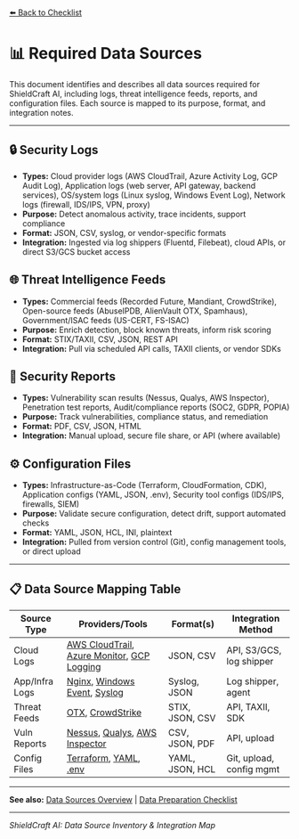 [⬅️ Back to Checklist](./checklist.md) <!-- BROKEN LINK -->

# 📊 Required Data Sources

This document identifies and describes all data sources required for ShieldCraft AI, including logs, threat intelligence feeds, reports, and configuration files. Each source is mapped to its purpose, format, and integration notes.

---

## 🔒 Security Logs

- **Types:** Cloud provider logs (AWS CloudTrail, Azure Activity Log, GCP Audit Log), Application logs (web server, API gateway, backend services), OS/system logs (Linux syslog, Windows Event Log), Network logs (firewall, IDS/IPS, VPN, proxy)
- **Purpose:** Detect anomalous activity, trace incidents, support compliance
- **Format:** JSON, CSV, syslog, or vendor-specific formats
- **Integration:** Ingested via log shippers (Fluentd, Filebeat), cloud APIs, or direct S3/GCS bucket access

## 🌐 Threat Intelligence Feeds

- **Types:** Commercial feeds (Recorded Future, Mandiant, CrowdStrike), Open-source feeds (AbuseIPDB, AlienVault OTX, Spamhaus), Government/ISAC feeds (US-CERT, FS-ISAC)
- **Purpose:** Enrich detection, block known threats, inform risk scoring
- **Format:** STIX/TAXII, CSV, JSON, REST API
- **Integration:** Pull via scheduled API calls, TAXII clients, or vendor SDKs

## 📝 Security Reports

- **Types:** Vulnerability scan results (Nessus, Qualys, AWS Inspector), Penetration test reports, Audit/compliance reports (SOC2, GDPR, POPIA)
- **Purpose:** Track vulnerabilities, compliance status, and remediation
- **Format:** PDF, CSV, JSON, HTML
- **Integration:** Manual upload, secure file share, or API (where available)

## ⚙️ Configuration Files

- **Types:** Infrastructure-as-Code (Terraform, CloudFormation, CDK), Application configs (YAML, JSON, .env), Security tool configs (IDS/IPS, firewalls, SIEM)
- **Purpose:** Validate secure configuration, detect drift, support automated checks
- **Format:** YAML, JSON, HCL, INI, plaintext
- **Integration:** Pulled from version control (Git), config management tools, or direct upload

---

## 📋 Data Source Mapping Table

| Source Type    | Providers/Tools                                                                 | Format(s)           | Integration Method           |
|----------------|--------------------------------------------------------------------------------|---------------------|-----------------------------|
| Cloud Logs     | [AWS CloudTrail](https://aws.amazon.com/cloudtrail/), [Azure Monitor](https://azure.microsoft.com/en-us/products/monitor/), [GCP Logging](https://cloud.google.com/logging) | JSON, CSV           | API, S3/GCS, log shipper    |
| App/Infra Logs | [Nginx](https://nginx.org/en/docs/), [Windows Event](https://learn.microsoft.com/en-us/windows/win32/eventlog/event-logging), [Syslog](https://datatracker.ietf.org/doc/html/rfc5424) | Syslog, JSON        | Log shipper, agent          |
| Threat Feeds   | [OTX](https://otx.alienvault.com/), [CrowdStrike](https://www.crowdstrike.com/) | STIX, JSON, CSV     | API, TAXII, SDK             |
| Vuln Reports   | [Nessus](https://www.tenable.com/products/nessus), [Qualys](https://www.qualys.com/apps/vulnerability-management/), [AWS Inspector](https://aws.amazon.com/inspector/) | CSV, JSON, PDF      | API, upload                 |
| Config Files   | [Terraform](https://www.terraform.io/), [YAML](https://yaml.org/), [.env](https://12factor.net/config) | YAML, JSON, HCL     | Git, upload, config mgmt    |

---

**See also:** [Data Sources Overview](./data_sources.md) <!-- BROKEN LINK --> | [Data Preparation Checklist](./checklist.md#💾-data-preparation) <!-- BROKEN LINK -->

---

_ShieldCraft AI: Data Source Inventory & Integration Map_
